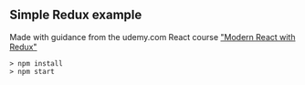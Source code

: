 ## Simple Redux example
Made with guidance from the udemy.com React course ["Modern React with Redux"](https://www.udemy.com/react-redux/)

```
> npm install
> npm start
```